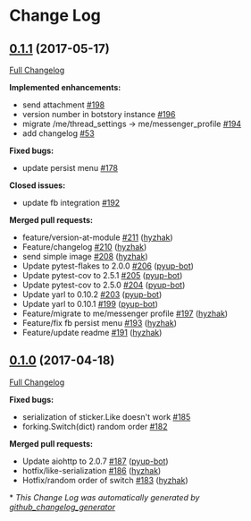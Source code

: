 # Change Log

## [0.1.1](https://github.com/botstory/botstory/tree/0.1.1) (2017-05-17)
[Full Changelog](https://github.com/botstory/botstory/compare/0.1.0...0.1.1)

**Implemented enhancements:**

- send attachment [\#198](https://github.com/botstory/botstory/issues/198)
- version number in botstory instance [\#196](https://github.com/botstory/botstory/issues/196)
- migrate /me/thread\_settings -\> me/messenger\_profile [\#194](https://github.com/botstory/botstory/issues/194)
- add changelog [\#53](https://github.com/botstory/botstory/issues/53)

**Fixed bugs:**

- update persist menu [\#178](https://github.com/botstory/botstory/issues/178)

**Closed issues:**

- update fb integration [\#192](https://github.com/botstory/botstory/issues/192)

**Merged pull requests:**

- feature/version-at-module [\#211](https://github.com/botstory/botstory/pull/211) ([hyzhak](https://github.com/hyzhak))
- Feature/changelog [\#210](https://github.com/botstory/botstory/pull/210) ([hyzhak](https://github.com/hyzhak))
- send simple image [\#208](https://github.com/botstory/botstory/pull/208) ([hyzhak](https://github.com/hyzhak))
- Update pytest-flakes to 2.0.0 [\#206](https://github.com/botstory/botstory/pull/206) ([pyup-bot](https://github.com/pyup-bot))
- Update pytest-cov to 2.5.1 [\#205](https://github.com/botstory/botstory/pull/205) ([pyup-bot](https://github.com/pyup-bot))
- Update pytest-cov to 2.5.0 [\#204](https://github.com/botstory/botstory/pull/204) ([pyup-bot](https://github.com/pyup-bot))
- Update yarl to 0.10.2 [\#203](https://github.com/botstory/botstory/pull/203) ([pyup-bot](https://github.com/pyup-bot))
- Update yarl to 0.10.1 [\#199](https://github.com/botstory/botstory/pull/199) ([pyup-bot](https://github.com/pyup-bot))
- Feature/migrate to me/messenger profile [\#197](https://github.com/botstory/botstory/pull/197) ([hyzhak](https://github.com/hyzhak))
- Feature/fix fb persist menu [\#193](https://github.com/botstory/botstory/pull/193) ([hyzhak](https://github.com/hyzhak))
- Feature/update readme [\#191](https://github.com/botstory/botstory/pull/191) ([hyzhak](https://github.com/hyzhak))

## [0.1.0](https://github.com/botstory/botstory/tree/0.1.0) (2017-04-18)
[Full Changelog](https://github.com/botstory/botstory/compare/0.0.63...0.1.0)

**Fixed bugs:**

- serialization of sticker.Like doesn't work [\#185](https://github.com/botstory/botstory/issues/185)
- forking.Switch\(dict\) random order [\#182](https://github.com/botstory/botstory/issues/182)

**Merged pull requests:**

- Update aiohttp to 2.0.7 [\#187](https://github.com/botstory/botstory/pull/187) ([pyup-bot](https://github.com/pyup-bot))
- hotfix/like-serialization [\#186](https://github.com/botstory/botstory/pull/186) ([hyzhak](https://github.com/hyzhak))
- Hotfix/random order of switch [\#183](https://github.com/botstory/botstory/pull/183) ([hyzhak](https://github.com/hyzhak))



\* *This Change Log was automatically generated by [github_changelog_generator](https://github.com/skywinder/Github-Changelog-Generator)*